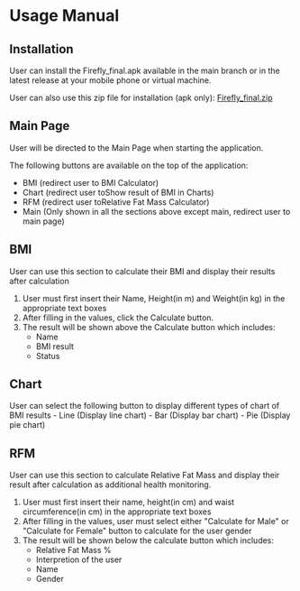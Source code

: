 Usage Manual
=====
<h2>Installation</h2>
User can install the Firefly_final.apk available in the main branch or in the latest release at your mobile phone or virtual machine.

User can also use this zip file for installation (apk only): [Firefly_final.zip](https://github.com/Cloud-Computing-BMI-Application/BMI/files/7459432/Firefly_final.zip)


<h2>Main Page</h2>
User will be directed to the Main Page when starting the application.

The following buttons are available on the top of the application:
- BMI (redirect user to BMI Calculator)
- Chart (redirect user toShow result of BMI in Charts)
- RFM (redirect user toRelative Fat Mass Calculator)
- Main (Only shown in all the sections above except main, redirect user to main page)

<h2>BMI</h2>
User can use this section to calculate their BMI and display their results after calculation

1) User must first insert their Name, Height(in m) and Weight(in kg) in the appropriate text boxes
2) After filling in the values, click the Calculate button.
3) The result will be shown above the Calculate button which includes:
    - Name
    - BMI result 
    - Status 

<h2>Chart</h2>
User can select the following button to display different types of chart of BMI results
- Line (Display line chart)
- Bar (Display bar chart)
- Pie (Display pie chart)

<h2>RFM</h2>
User can use this section to calculate Relative Fat Mass and display their result after calculation as additional health monitoring.

1) User must first insert their name, height(in cm) and waist circumference(in cm) in the appropriate text boxes
2) After filling in the values, user must select either "Calculate for Male" or "Calculate for Female" button to calculate for the user gender
3) The result will be shown below the calculate button which includes:
   - Relative Fat Mass %
   - Interpretion of the user
   - Name
   - Gender  
